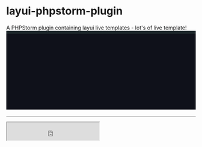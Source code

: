 # layui-phpstorm-plugin
A PHPStorm plugin containing layui live templates - lot's of live template!
![](https://raw.githubusercontent.com/pfinal-nc/iGallery/master/pkg/20220811175916.gif)

---
<div>
<iframe width="245px" height="48px" src="https://plugins.jetbrains.com/embeddable/install/15814">
</iframe>
</div>
